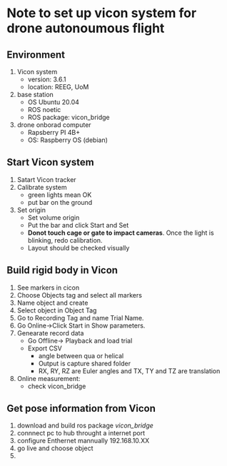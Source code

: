 # Note to set up vicon system for drone autonoumous flight
## Environment
1. Vicon system
    - version: 3.6.1
    - location: REEG, UoM
2. base station
    - OS Ubuntu 20.04 
    - ROS noetic
    - ROS package: vicon_bridge
3. drone onborad computer
    - Rapsberry PI 4B+
    - OS: Raspberry OS (debian)
## Start Vicon system
1. Satart Vicon tracker
2. Calibrate system
    - green lights mean OK
    - put bar on the ground
3. Set origin
    - Set volume origin
    - Put the bar and click Start and Set
    - **Donot touch cage or gate to impact cameras**. Once the light is blinking, redo calibration.
    - Layout should be checked visually
## Build rigid body in Vicon
1. See markers in cicon
2. Choose Objects tag and select all markers
3. Name object and create
4. Select object in Object Tag
5. Go to Recording Tag and name Trial Name.
6. Go Online->Click Start in Show parameters.
7. Genearate record data
    - Go Offline-> Playback and load trial
    - Export CSV
        - angle between qua or helical
        - Output is capture shared folder
        - RX, RY, RZ are Euler angles and TX, TY and TZ are translation
8. Online measurement:
    - check vicon_bridge        
## Get pose information from Vicon    
1. download and build ros package *vicon_bridge*
2. connnect pc to hub throught a internet port
3. configure Enthernet mannually 192.168.10.XX
4. go live and choose object
5. 
